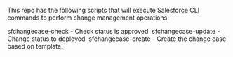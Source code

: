 This repo has the following scripts that will execute Salesforce CLI commands to perform change management operations:

sfchangecase-check - Check status is approved.
sfchangecase-update - Change status to deployed.
sfchangecase-create - Create the change case based on template.